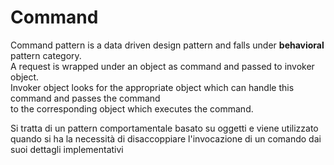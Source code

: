 # Command

Command pattern is a data driven design pattern and falls under **behavioral** pattern category.<br>
A request is wrapped under an object as command and passed to invoker object.<br>
Invoker object looks for the appropriate object which can handle this command and passes the command<br>
to the corresponding object which executes the command.

>
Si tratta di un pattern comportamentale basato su oggetti e viene utilizzato quando si ha la necessità di disaccoppiare l'invocazione di un comando dai suoi dettagli implementativi
>

